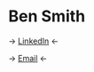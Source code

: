 # Ben Smith

-> [LinkedIn](https://www.linkedin.com/in/bensmith07/) <-

-> [Email](mailto:ben.f.smith07@gmail.com) <-
